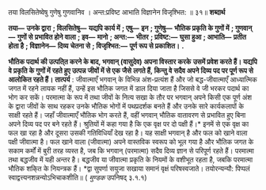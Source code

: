  

तया विलसितेष्वेषु गुणेषु गुणवानिव । अन्त:प्रविष्ट आभाति विज्ञानेन विजृश्भित: ॥ ३१॥ **शब्दार्थ** 

**तया—** **उनके द्वारा** **; विलसितेषु—** **यद्यपि कार्य में** **; एषु—** **इन** **; गुणेषु—** **भौतिक प्रकृति के गुणों में** **; गुणवान्—** **गुणों से** **प्रभावित होने वाला** **; इव—** **मानो** **; अन्त:—** **भीतर** **; प्रविष्ट:—** **घुसा हुआ** **; आभाति—** **प्रतीत होता है** **; विज्ञानेन—** **दिव्य** **चेतना से** **; विजृश्भित:—** **पूर्ण रूप से प्रकाशित।** **.** 

**भौतिक पदार्थ की उत्पति्त करने के बाद, भगवान् (वासुदेव) अपना विस्तार करके** **उसमें प्रवेश करते हैं। यद्यपि वे प्रकृति के गुणों में रहते हुए उत्पन्न जीवों में से एक जैसे** **लगते हैं, किन्तु वे सदैव अपने दिव्य पद पर पूर्ण रूप से आलोकित रहते हैं।** **तात्पर्य** : जीवात्माएँ भगवान् के विभिन्न अंश-प्रत्यंश हैं और जो बद्ध-जीवात्माएँ आध्यात्मिक जगत में रहने लायक नहीं हैं, उन्हें इस भौतिक जगत में डाल दिया जाता है जिससे वे जी भरकर पदार्थ का भोग कर सकें। परमात्मा के रूप में तथा जीवों के नित्य सखा के तौर पर भगवान् अपने किसी एक पूर्ण अंश के द्वारा जीवों के साथ रहकर उनके भौतिक भोगों में पथप्रदर्शक बनते हैं और उनके सारे कार्यकलापों के साक्षी रहते हैं। जहाँ जीवात्माएँ भौतिक भोग करते हैं, वहीं भगवान् भौतिक वातावरण से प्रभावित हुए बिना अपने दिव्य पद पर बने रहते हैं। श्रुतियों में कहा गया है कि एक वृक्ष पर दो पक्षी हैं।* इनमें से एक वृक्ष का फल खा रहा है और दूसरा उसकी गतिविधियाँ देख रहा है। यह साक्षी भगवान् है और फल को खाने वाला पक्षी जीवात्मा है। फल खाने वाला (जीवात्मा) अपने वास्तविक स्वरूप को भूल गया है और भौतिक जगत के सकाम कर्मों में बुरी तरह व्यस्त है, जब कि भगवान् (परमात्मा) सदैव दिव्य ज्ञान से परिपूर्ण रहते हैं। परमात्मा तथा बद्धजीव में यही अन्तर है। बद्धजीव या जीवात्मा प्रकृति के नियमों के वशीभूत रहता है, जबकि परमात्मा भौतिक शकि्त के नियन्त्रक हैं। *द्वा सुपर्णा सयुजा सखाया समानं वृक्षं परिषस्वजाते। तयोरन्यन्यौ: पिप्पलं स्वाद्वत्त्यनशन्नन्योऽभिचाकशीति॥ ( *मुण्डक* उपनिषद् ३.१.१) 